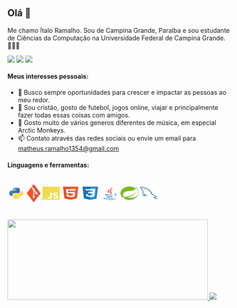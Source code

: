 ## Olá 👋

Me chamo Ítalo Ramalho. Sou de Campina Grande, Paraíba e sou estudante de Ciências da Computação na Universidade Federal de Campina Grande. 👨‍💻🚀

<div> 
  <a href = "mailto: matheus.ramalho1354@gmail.com"><img src="https://img.shields.io/badge/-Gmail-%23333?style=for-the-badge&logo=gmail&logoColor=white" target="_blank"></a>
  <a href="https://www.linkedin.com/in/italoaraujooj/" target="_blank"><img src="https://img.shields.io/badge/-LinkedIn-%230077B5?style=for-the-badge&logo=linkedin&logoColor=white" target="_blank"></a> 
  <a href="https://instagram.com/italoramalh" target="_blank"><img src="https://img.shields.io/badge/-Instagram-%23E4405F?style=for-the-badge&logo=instagram&logoColor=white" target="_blank"></a>
</div>

#### Meus interesses pessoais:

- 🎯 Busco sempre oportunidades para crescer e impactar as pessoas ao meu redor.
- 🤗 Sou cristão, gosto de futebol, jogos online, viajar e principalmente fazer todas essas coisas com amigos.
- 🎵 Gosto muito de vários generos diferentes de música, em especial Arctic Monkeys.
- 📫 Contato através das redes sociais ou envie um email para matheus.ramalho1354@gmail.com

#### Linguagens e ferramentas:

<div style="display: inline_block"><br>
  <img align="center" alt="Python" height="30" width="40" src="https://raw.githubusercontent.com/devicons/devicon/master/icons/python/python-original.svg">
  <img align="center" alt="git" width="30" height="40" src="https://raw.githubusercontent.com/devicons/devicon/master/icons/git/git-original.svg"/> 
  <img align="center" alt="Js" height="30" width="40" src="https://raw.githubusercontent.com/devicons/devicon/master/icons/javascript/javascript-plain.svg">
  <img align="center" alt="HTML" height="30" width="40" src="https://raw.githubusercontent.com/devicons/devicon/master/icons/html5/html5-original.svg">
  <img align="center" alt="CSS" height="30" width="40" src="https://raw.githubusercontent.com/devicons/devicon/master/icons/css3/css3-original.svg">
  <img align="center" alt="Java" height="30" width="40" src="https://raw.githubusercontent.com/devicons/devicon/master/icons/java/java-original.svg">
  <img align="center" alt="SpringBoot" height="30" width="40" src="https://raw.githubusercontent.com/devicons/devicon/master/icons/spring/spring-original.svg">
  <img align="center" alt="MySql" height="30" width="40" src="https://raw.githubusercontent.com/devicons/devicon/master/icons/mysql/mysql-original.svg">
  
# 
<div>
  <a href="https://github.com/huggoparcelly">
  <img height="180em" width="450em" src="https://github-readme-stats.vercel.app/api?username=italoaraujooj&theme=dark&show_icons=true" />
  <img height="180em" src="https://github-readme-stats.vercel.app/api/top-langs/?username=italoaraujooj&layout=compact&langs_count=16&theme=dark"/>
<div>

##
